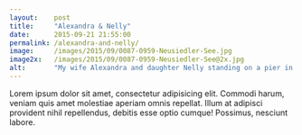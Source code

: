 ```yaml
---
layout:    post
title:     "Alexandra & Nelly"
date:      2015-09-21 21:55:00
permalink: /alexandra-and-nelly/
image:     /images/2015/09/0087-0959-Neusiedler-See.jpg
image2x:   /images/2015/09/0087-0959-Neusiedler-See@2x.jpg
alt:       "My wife Alexandra and daughter Nelly standing on a pier in the evening light"
---
```


Lorem ipsum dolor sit amet, consectetur adipisicing elit. Commodi harum, veniam quis amet molestiae aperiam omnis repellat. Illum at adipisci provident nihil repellendus, debitis esse optio cumque! Possimus, nesciunt labore.

